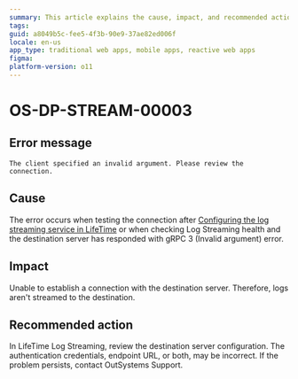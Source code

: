 ```yaml
---
summary: This article explains the cause, impact, and recommended action for an invalid argument error that occurs while connecting to the destination server.
tags:
guid: a8049b5c-fee5-4f3b-90e9-37ae82ed006f
locale: en-us
app_type: traditional web apps, mobile apps, reactive web apps
figma: 
platform-version: o11
---
```


# OS-DP-STREAM-00003

## Error message

`The client specified an invalid argument. Please review the connection.`

## Cause

The error occurs when testing the connection after [Configuring the log streaming service in LifeTime](https://www.outsystems.com/tk/redirect?g=172ac547-add4-4cc5-9adf-d72fbe379d35) or when checking Log Streaming health and the destination server has responded with gRPC 3 (Invalid argument) error.

## Impact

Unable to establish a connection with the destination server. Therefore, logs aren't streamed to the destination.

## Recommended action

In LifeTime Log Streaming, review the destination server configuration. The authentication credentials, endpoint URL, or both, may be incorrect. If the problem persists, contact OutSystems Support.
